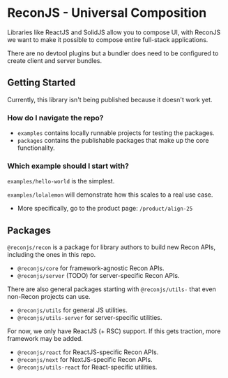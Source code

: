 # ReconJS - Universal Composition

Libraries like ReactJS and SolidJS allow you to compose UI, with ReconJS
we want to make it possible to compose entire full-stack applications.

There are no devtool plugins but a bundler does need
to be configured to create client and server bundles.

## Getting Started

Currently, this library isn't being published because it doesn't work yet.

### How do I navigate the repo?

- `examples` contains locally runnable projects for testing the packages.
- `packages` contains the publishable packages that make up the core functionality.

### Which example should I start with?

`examples/hello-world` is the simplest.

`examples/lolalemon` will demonstrate how this scales to a real use case.
- More specifically, go to the product page: `/product/align-25`

## Packages

`@reconjs/recon` is a package for library authors to build new Recon APIs,
including the ones in this repo.

- `@reconjs/core` for framework-agnostic Recon APIs.
- `@reconjs/server` (TODO) for server-specific Recon APIs.

There are also general packages starting with `@reconjs/utils-`
that even non-Recon projects can use.

- `@reconjs/utils` for general JS utilities.
- `@reconjs/utils-server` for server-specific utilities.

For now, we only have ReactJS (+ RSC) support.
If this gets traction, more framework may be added.

- `@reconjs/react` for ReactJS-specific Recon APIs.
- `@reconjs/next` for NextJS-specific Recon APIs.
- `@reconjs/utils-react` for React-specific utilities.
